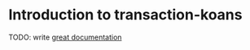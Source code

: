 # Introduction to transaction-koans

TODO: write [great documentation](http://jacobian.org/writing/great-documentation/what-to-write/)
